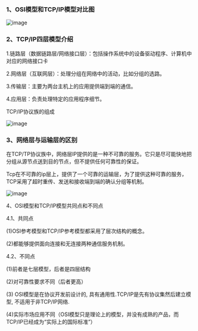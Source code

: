 ### 1、OSI模型和TCP/IP模型对比图

![image](https://ss2.baidu.com/6ONYsjip0QIZ8tyhnq/it/u=2678863778,2309273355&fm=173&app=49&f=JPEG?w=640&h=387&s=11A69E1ACF79668A1CD0CCE403007030)
### 2、TCP/IP四层模型介绍

1.链路层（数据链路层/网络接口层）：包括操作系统中的设备驱动程序、计算机中对应的网络接口卡

2.网络层（互联网层）：处理分组在网络中的活动，比如分组的选路。

3.传输层：主要为两台主机上的应用提供端到端的通信。

4.应用层：负责处理特定的应用程序细节。

TCP/IP协议族的组成

![image](https://ss2.baidu.com/6ONYsjip0QIZ8tyhnq/it/u=1007505080,3956401015&fm=173&app=49&f=JPEG?w=640&h=408&s=51A6BE1A5B5E54CA14D805EA0300D032)

### 3、网络层与运输层的区别

在TCP/TP协议族中，网络层IP提供的是一种不可靠的服务。它只是尽可能快地把分组从源节点送到目的节点，但不提供任何可靠性的保证。

Tcp在不可靠的ip层上，提供了一个可靠的运输层，为了提供这种可靠的服务，TCP采用了超时重传、发送和接收端到端的确认分组等机制。

![image](https://ss0.baidu.com/6ONWsjip0QIZ8tyhnq/it/u=1033894887,1300954685&fm=173&app=49&f=JPEG?w=630&h=356&s=05906D331BDF40C81A7C94D20000E0B3)



4、OSI模型和TCP/IP模型共同点和不同点

4.1、共同点

(1)OSI参考模型和TCP/IP参考模型都采用了层次结构的概念。

(2)都能够提供面向连接和无连接两种通信服务机制。

4.2、不同点

(1)前者是七层模型，后者是四层结构

(2)对可靠性要求不同（后者更高）

(3) OSI模型是在协议开发前设计的, 具有通用性.TCP/IP是先有协议集然后建立模型, 不适用于非TCP/IP网络.

(4)实际市场应用不同（OSI模型只是理论上的模型，并没有成熟的产品，而TCP/IP已经成为“实际上的国际标准”）